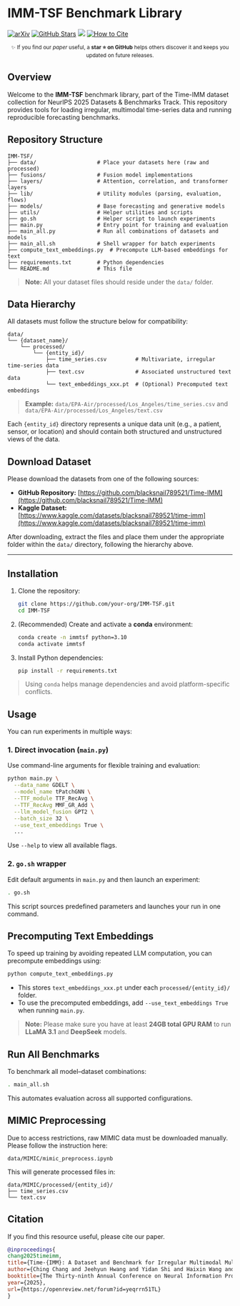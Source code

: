 # IMM-TSF Benchmark Library

[![arXiv](https://img.shields.io/badge/arXiv-2506.10412-b31b1b.svg)](https://arxiv.org/abs/2506.10412)
[![GitHub Stars](https://img.shields.io/github/stars/blacksnail789521/IMM-TSF?style=social)](https://github.com/blacksnail789521/IMM-TSF/stargazers)
[![](https://img.shields.io/badge/Project-Website-blue?style=flat)](https://blacksnail789521.github.io/time-imm-project-page/)
[![How to Cite](https://img.shields.io/badge/Cite-bibtex-orange)](#citation)

<p align="center"><sub>
✨ If you find our <em>paper</em> useful, a <strong>star ⭐ on GitHub</strong> helps others discover it and keeps you updated on future releases.
</sub></p>

## Overview

Welcome to the **IMM-TSF** benchmark library, part of the Time-IMM dataset collection for NeurIPS 2025 Datasets & Benchmarks Track. This repository provides tools for loading irregular, multimodal time-series data and running reproducible forecasting benchmarks.

## Repository Structure

```
IMM-TSF/                     
├── data/                   # Place your datasets here (raw and processed)
├── fusions/                # Fusion model implementations
├── layers/                 # Attention, correlation, and transformer layers
├── lib/                    # Utility modules (parsing, evaluation, flows)
├── models/                 # Base forecasting and generative models
├── utils/                  # Helper utilities and scripts
├── go.sh                   # Helper script to launch experiments
├── main.py                 # Entry point for training and evaluation
├── main_all.py             # Run all combinations of datasets and models
├── main_all.sh             # Shell wrapper for batch experiments
├── compute_text_embeddings.py  # Precompute LLM-based embeddings for text
├── requirements.txt        # Python dependencies
└── README.md               # This file
```

> **Note:** All your dataset files should reside under the `data/` folder.

## Data Hierarchy

All datasets must follow the structure below for compatibility:

```
data/
└── {dataset_name}/
    └── processed/
        └── {entity_id}/
            ├── time_series.csv         # Multivariate, irregular time-series data
            ├── text.csv                # Associated unstructured text data
            └── text_embeddings_xxx.pt  # (Optional) Precomputed text embeddings
```

> **Example:** `data/EPA-Air/processed/Los_Angeles/time_series.csv` and `data/EPA-Air/processed/Los_Angeles/text.csv`

Each `{entity_id}` directory represents a unique data unit (e.g., a patient, sensor, or location) and should contain both structured and unstructured views of the data.

## Download Dataset

Please download the datasets from one of the following sources:
* **GitHub Repository:** [https://github.com/blacksnail789521/Time-IMM](https://github.com/blacksnail789521/Time-IMM)
* **Kaggle Dataset:** [https://www.kaggle.com/datasets/blacksnail789521/time-imm](https://www.kaggle.com/datasets/blacksnail789521/time-imm)

After downloading, extract the files and place them under the appropriate folder within the `data/` directory, following the hierarchy above.

---

## Installation

1. Clone the repository:

   ```bash
   git clone https://github.com/your-org/IMM-TSF.git
   cd IMM-TSF
   ```

2. (Recommended) Create and activate a **conda** environment:

   ```bash
   conda create -n immtsf python=3.10
   conda activate immtsf
   ```

3. Install Python dependencies:

   ```bash
   pip install -r requirements.txt
   ```

> Using `conda` helps manage dependencies and avoid platform-specific conflicts.

## Usage

You can run experiments in multiple ways:

### 1. Direct invocation (`main.py`)

Use command-line arguments for flexible training and evaluation:

```bash
python main.py \
  --data_name GDELT \
  --model_name tPatchGNN \
  --TTF_module TTF_RecAvg \
  --TTF_RecAvg MMF_GR_Add \
  --llm_model_fusion GPT2 \
  --batch_size 32 \
  --use_text_embeddings True \ 
  ...
```

Use `--help` to view all available flags.

### 2. `go.sh` wrapper

Edit default arguments in `main.py` and then launch an experiment:

```bash
. go.sh
```

This script sources predefined parameters and launches your run in one command.


## Precomputing Text Embeddings

To speed up training by avoiding repeated LLM computation, you can precompute embeddings using:

```bash
python compute_text_embeddings.py
```

* This stores `text_embeddings_xxx.pt` under each `processed/{entity_id}/` folder.
* To use the precomputed embeddings, add `--use_text_embeddings True` when running `main.py`.
> **Note:** Please make sure you have at least **24GB total GPU RAM** to run **LLaMA 3.1** and **DeepSeek** models.

## Run All Benchmarks

To benchmark all model–dataset combinations:

```bash
. main_all.sh
```

This automates evaluation across all supported configurations.


## MIMIC Preprocessing

Due to access restrictions, raw MIMIC data must be downloaded manually. Please follow the instruction here:

```
data/MIMIC/mimic_preprocess.ipynb
```

This will generate processed files in:

```
data/MIMIC/processed/{entity_id}/
├── time_series.csv
└── text.csv
```

## Citation

If you find this resource useful, please cite our paper.
```bibtex
@inproceedings{
chang2025timeimm,
title={Time-{IMM}: A Dataset and Benchmark for Irregular Multimodal Multivariate Time Series},
author={Ching Chang and Jeehyun Hwang and Yidan Shi and Haixin Wang and Wei Wang and Wen-Chih Peng and Tien-Fu Chen},
booktitle={The Thirty-ninth Annual Conference on Neural Information Processing Systems Datasets and Benchmarks Track},
year={2025},
url={https://openreview.net/forum?id=yeqrrn51TL}
}